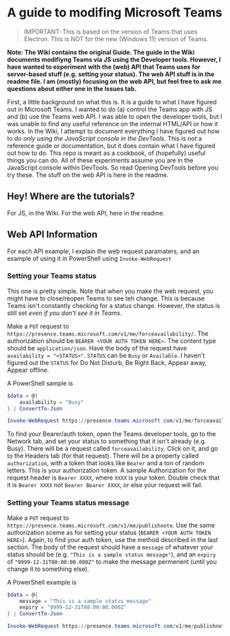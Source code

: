 # A guide to modifing Microsoft Teams

> IMPORTANT: This is based on the version of Teams that uses Electron. This is NOT for the new (Windows 11) version of Teams.

**Note: The Wiki contains the original Guide. The guide in the Wiki documents modifiyng Teams via JS using the Developer tools. However, I have wanted to experiment with the (web) API that Teams uses for server-based stuff (e.g. setting your status). The web API stuff is in the readme file. I am (mostly) focusing on the web API, but feel free to ask me questions about either one in the Issues tab.**

First, a little background on what this is. It is a guide to what I have figured out in Microsoft Teams. I wanted to do (a) control the Teams app with JS and (b) use the Teams web API. I was able to open the developer tools, but I was unable to find any useful reference on the internal HTML/API or how it works. In the Wiki, I attempt to document everything I have figured out how to do _only using the JavaScript console in the DevTools_. This is _not_ a reference guide or documentation, but it does contain what I have figured out how to do. This repo is meant as a cookbook, of (hopefully) useful things you can do. All of these experiments assume you are in the JavaScript console within DevTools. So read Opening DevTools before you try these. The stuff on the web API is here in the readme.

## Hey! Where are the tutorials?

For JS, in the Wiki. For the web API, here in the readme.

## Web API Information

For each API example, I explain the web request paramaters, and an example of using it in PowerShell using `Invoke-WebRequest`

### Setting your Teams status

This one is pretty simple. Note that when you make the web request, you might have to close/reopen Teams to see teh change. This is because Teams isn't constantly checking for a status change. However, the status is still set _even if you don't see it in Teams_.

Make a `PUT` request to `https://presence.teams.microsoft.com/v1/me/forceavailability/`. The authorization should be `BEARER <YOUR AUTH TOKEN HERE>`. The content type should be `application/json`. Have the body of the request have `availability = "<STATUS>"`. `STATUS` can be `Busy` or `Available`. I haven't figured out the `STATUS` for Do Not Disturb, Be Right Back, Appear away, Appear offline.

A PowerShell sample is
```PowerShell
$data = @{
    availability = "Busy"
} | ConvertTo-Json

Invoke-WebRequest https://presence.teams.microsoft.com/v1/me/forceavailability/ -Method PUT -Headers @{Authorization = "Bearer <YOUR AUTH TOKEN HERE"} -Body $data -ContentType "application/json"
```

To find your Bearer/auth token, open the Teams developer tools, go to the Network tab, and set your status to something that it isn't already (e.g. Busy). There will be a request called `forceavailability`. Click on it, and go to the Headers tab (for that request). There will be a property called `authorization`, with a token that looks like `Bearer` and a ton of random letters. This is your authorization token. A sample Authorization for the request header is `Bearer XXXX`, where `XXXX` is your token. Double check that it is `Bearer XXXX` not `Bearer Bearer XXXX`, or else your request will fail.

### Setting your Teams status message

Make a `PUT` request to `https://presence.teams.microsoft.com/v1/me/publishnote`. Use the same authorization sceme as for setting your status (`BEARER <YOUR AUTH TOKEN HERE>`). Again, to find your auth token, use the method described in the last section. The body of the request should have a `message` of whatever your status should be (e.g. `"This is a sample status message"`), and an `expiry` of `"9999-12-31T08:00:00.000Z"` to make the message permenent (until you change it to something else).

A PowerShell example is
```PowerShell
$data = @{
    message = "This is a sample status message"
    expiry = "9999-12-31T08:00:00.000Z"
} | ConvertTo-Json

Invoke-WebRequest https://presence.teams.microsoft.com/v1/me/publishnote -Method PUT -Headers @{Authorization = "Bearer <YOUR AUTH TOKEN HERE>"} -Body $data -ContentType "application/json"
```
